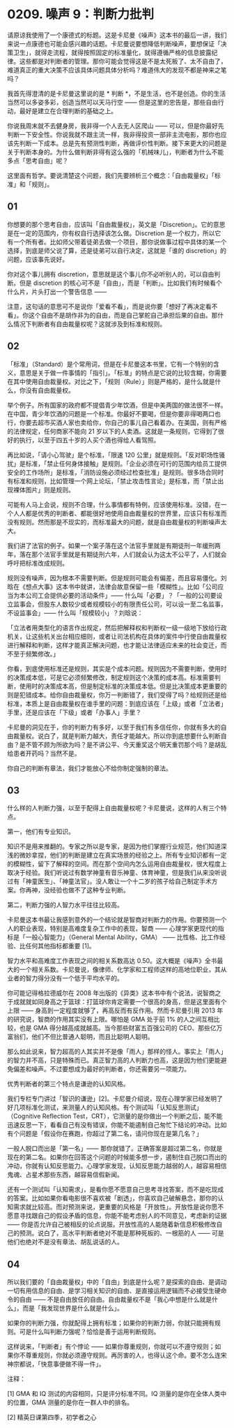 # 0209. 噪声 9：判断力批判

请原谅我使用了一个康德式的标题。这是卡尼曼《噪声》这本书的最后一讲，我们来说一点康德也可能会感兴趣的话题。卡尼曼说要想降低判断噪声，要想保证「决策卫生」，就得走流程，就得按照固定的标准量化，就得遵循严格的信息披露纪律。这些都是对判断者的管理。那你可能会觉得这是不是太死板了、太不自由了，难道真正的重大决策不应该具体问题具体分析吗？难道伟大的发现不都是神来之笔吗？

我首先得澄清的是卡尼曼这里说的是 * 判断 *，不是生活，也不是创造。你的生活当然可以多姿多彩，创造当然可以天马行空 —— 但是这里的忠告是，那些自由行动，最好是建立在合理判断的基础之上。

你说我周末就不去健身房，我非得一个人去无人区爬山 —— 可以，但是你最好先判断一下安全性。你说我就不跟主流一样，我非得投资一部非主流电影，那你也应该先判断一下成本。总是先有预测性判断，再做评价性判断。接下来更大的问题是关于判断本身的。为什么做判断非得有这么强的「机械味儿」，判断者为什么不能多点「思考自由」呢？

这里面有哲学。要说清楚这个问题，我们先要辨析三个概念：「自由裁量权」「标准」和「规则」。

## 01

你想要的那个思考自由，应该叫「自由裁量权」，英文是「Discretion」。它的意思是在一定的范围内，你有权自行选择该怎么做。Discretion 是一个权力，所以它有一个所有者。比如师父带着徒弟去做一个项目，那你说做事过程中具体的某一个选择，到底是师父说了算，还是徒弟可以自行决定，这就是「谁的 discretion」的问题，应该事先说好。

你对这个事儿拥有 discretion，意思就是这个事儿你不必听别人的，可以自由判断。但是 discretion 的核心可不是「自由」，而是「判断」。比如我们有时候看个什么片，片头打出一个警告信息 ——

注意，这句话的意思可不是说你「爱看不看」，而是说你要「想好了再决定看不看」。你这个自由不是胡作非为的自由，而是自己掌舵自己承担后果的自由。那什么情况下判断者有自由裁量权呢？这就涉及到标准和规则。

## 02

「标准」（Standard）是个常用词，但是在卡尼曼这本书里，它有一个特别的含义，意思是关于做一件事情的「指引」。「标准」的特点是它说的比较含糊，你需要在其中使用自由裁量权。对比之下，「规则（Rule）」则是严格的，是什么就是什么，你没有自由裁量权。

举个例子。所有国家的政府都不提倡青少年饮酒，但是中美两国的做法很不一样。在中国，青少年饮酒的问题是一个标准。你最好不要喝，但是你要非得喝两口也行，你要去超市买酒人家也卖给你，你自己的事儿自己看着办。在美国，则有严格的法律规定，任何商家不能向 21 岁以下的人卖酒。这就是一条规则，它得到了很好的执行，以至于四五十岁的人买个酒也得给人看驾照。

再比如说，「请小心驾驶」是个标准，「限速 120 公里」就是规则。「反对职场性骚扰」是标准，「禁止任何身体接触」是规则。「企业必须在可行的范围内给员工提供安全的工作场所」是标准，「消防设施必须经过检查批准」是规则。很多场合同时有标准和规则，比如管理一个网上论坛，「禁止攻击性言论」是标准，而「禁止出现裸体图片」则是规则。

可能有人马上会说，规则不合理，什么事情都有特例，应该使用标准。没错，在一个人人都是优秀的判断者、都能很好地使用自由裁量权的世界里，应该只有标准而没有规则。然而那是不现实的，而标准最大的问题，就是自由裁量权的判断噪声太大。

我们讲了法官的例子。如果一个案子落在这个法官手里就是有期徒刑一年缓刑两年，落在那个法官手里就是有期徒刑六年，人们就会认为这太不公平了，人们就会呼吁把标准改成规则。

规则没有噪声，因为根本不需要判断。但是规则可能会有偏差，而且容易僵化。刘晗在《想点大事》这本书中就讲，法律会故意保留一些「模糊性」。比如「公司应当为本公司工会提供必要的活动条件」—— 什么叫「必要」？「一般的公司要设立监事会，但股东人数较少或者规模较小的有限责任公司，可以设一至二名监事，不设监事会」—— 什么叫「规模较小」？刘晗说：

「立法者用类型化的语言作出规定，然后把解释权和判断权一级一级地下放给行政机关，让这些机关出台相应细则，或者让司法机构在具体的案件中行使自由裁量权进行解释和判断，这样才能真正解决问题，也才能让法律适应未来的社会变迁，而不至于频繁修改。」

你看，到底使用标准还是规则，其实是个成本问题。规则因为不需要判断，使用时的决策成本低，可是它必须频繁修改，制定规则这个决策的成本高。标准需要判断，使用时的决策成本高，但是制定标准的决策成本低。但是比决策成本更重要的则是犯错成本。给你自由裁量权，你万一判断错了，我们受得了吗？给规则还是给标准，本质上是自由裁量权在谁手里的问题：到底应该在「上级」或者「立法者」手里，还是应该在「下级」或者「办事人」手里？

卡尼曼的洞见在于，你的判断力有多好，以至于我们有多信任你，你就有多大的自由裁量权。说白了，就是判断力越大，责任才能越大。所以你到底想要什么判断自由？是不管不顾为所欲为吗？是不讲公平、今天重奖这个明天重罚那个吗？是胡乱给患者开药吗？当然不是。

你自己的判断有章法，我们才能放心不给你制定强制的章法。

## 03

什么样的人判断力强，以至于配得上自由裁量权呢？卡尼曼说，这样的人有三个特点。

第一，他们有专业知识。

知识不是用来推翻的。专家之所以是专家，是因为他们掌握行业规范，他们知道深浅的微妙拿捏，他们的判断是建立在真实场景的经验之上。所有专业知识都有一定的模糊性，留下了解释的空间。而在那个空间内怎么运用自由裁量权，很大程度上取决于经验。我们听说过有数学神童有音乐神童、体育神童，但是我们从来没听说过有「神童医生」、「神童法官」。没人敢让一个十二岁的孩子给自己制定手术方案。你再神，没经验也做不了这种专业判断。

第二，判断力强的人智力水平往往比较高。

卡尼曼这本书最让我感到意外的一个结论就是智商对判断力的作用。你要预测一个人的职业表现，特别是高难度复杂工作中的表现，智商 —— 心理学家更现代的指标是「一般心智能力」（General Mental Ability，GMA） —— 比性格、比工作经验、比任何其他指标都重要 [1]。

智力水平和高难度工作表现之间的相关系数高达 0.50。这大概是《噪声》全书最大的一个相关系数。卡尼曼说，像律师、化学家和工程师这样的高地位职业，其从业者的智力得分没有一个低于平均水平的。

你可能记得格拉德威尔在 2008 年出版的《异类》这本书中有个说法，说智商之于成就就如同身高之于篮球：打篮球你肯定需要一个很高的身高，但是这里面有个上限 —— 身高到一定程度就够了，再高反而有反作用。然而卡尼曼引用 2013 年的研究说，智商的作用其实没有上限。哪怕是 GMA 处于前 1% 的人之间互相比较，也是 GMA 得分越高成就越高。当今那些财富五百强公司的 CEO、那些亿万富翁们，他们不但比普通人聪明，而且比聪明人聪明。

那么如此说来，智力超高的人其实并不是像「雨人」那样的怪人。事实上「雨人」的智力并不高，只是特殊而已。真正智力高的人判断力也高，这是因为他们更能避免偏差和噪声。不过要想成为最好的判断者，你还需要另一项能力。

优秀判断者的第三个特点是谦逊的认知风格。

我们专栏专门讲过「智识的谦逊」[2]。卡尼曼介绍说，现在心理学家已经发明了好几项标准化测试，来测量人的认知风格。有个测试叫「认知反思测试」（Cognitive Reflection Test，CRT），它测量的是你做出一个判断之后，能不能迅速反思一下，看看自己有没有错误，你能不能遏制自己匆忙下结论的冲动。比如有个问题是「假设你在赛跑，你超过了第二名，请问你现在是第几名？」

一般人脱口而出是「第一名」—— 那你就错了。正确答案是超过第二名，你就是现在的第二名。如果你在回答这个问题的时候能多想一步，遏制住自己脱口而出的冲动，你就有认知反思能力。心理学家发现，认知反思能力越弱的人，越容易相信鬼魂、占星术那些东西，越容易信假新闻。

还有一个测试叫「认知需求」，是看你愿不愿意自己思考寻找答案，而不是吃现成的答案。比如如果你看电影很不喜欢被「剧透」，你喜欢自己破解悬念，那你的认知需求就比较高。而对预测来说，更重要的风格是「开放性」。开放性是说你愿不愿意寻找跟自己的假设矛盾的信息，你能不能考虑别人的不同意见，考虑新的证据 —— 你是否允许自己被相反的论点说服。开放性高的人能随着新信息积极修改自己的预测。说白了，高水平判断者绝对不能是那种死板的、一根筋的人 —— 可是他们也绝对不是没有章法、胡乱说话的人。

## 04

所以我们要的「自由裁量权」中的「自由」到底是什么呢？是探索的自由、是调动一切有用信息的自由、是学习相关知识的自由、是直接运用逻辑而不必接受生硬命令的自由 —— 不是自由放任的自由。自由裁量权不是「我心中想是什么就是什么」，而是「我发现世界是什么就是什么」。

如果你的判断力强，你就配得上拥有标准；如果你的判断力弱，你就只能拥有规则。可是什么叫判断力强呢？恰恰是善于运用判断规则。

这样说来，「判断者」有个悖论 —— 如果你尊重规则，你就可以不遵守规则；如果你不尊重规则，你就必须遵守规则。再厉害的人，也得认这个命。要不怎么连宋神宗都说，「快意事便做不得一件」。

注释：

[1] GMA 和 IQ 测试的内容相同，只是评分标准不同。IQ 测量的是你在全体人类中的位置，GMA 测量的是你在一群人中的排名。

[2] 精英日课第四季，初学者之心